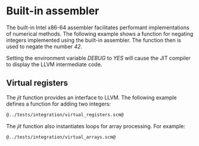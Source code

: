 # Built-in assembler

The built-in Intel x86-64 assembler facilitates performant implementations of numerical methods.
The following example shows a function for negating integers implemented using the built-in assembler.
The function then is used to negate the number *42*.

Setting the environment variable *DEBUG* to *YES* will cause the JIT compiler to display the LLVM intermediate code.

## Virtual registers

The *jit* function provides an interface to LLVM.
The following example defines a function for adding two integers:

```Scheme
@../tests/integration/virtual_registers.scm@
```

The *jit* function also instantiates loops for array processing. For example:

```Scheme
@../tests/integration/virtual_arrays.scm@
```
